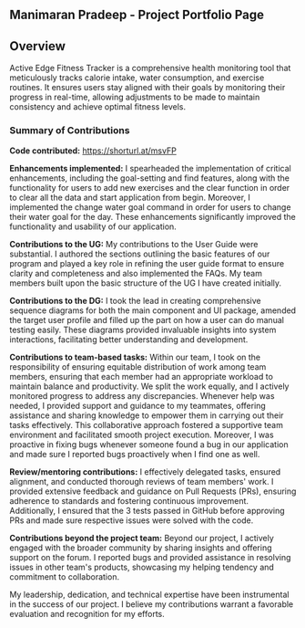 ## Manimaran Pradeep  - Project Portfolio Page

## Overview
Active Edge Fitness Tracker is a comprehensive health monitoring tool that meticulously tracks calorie intake,
water consumption, and exercise routines. It ensures users stay aligned with their goals by monitoring their progress
in real-time, allowing adjustments to be made to maintain consistency and achieve optimal fitness levels.

### Summary of Contributions
**Code contributed:** https://shorturl.at/msvFP

**Enhancements implemented:** I spearheaded the implementation of critical enhancements, including the goal-setting and
find features, along with the functionality for users to add new exercises and the clear function in order to clear all 
the data and start application from begin. Moreover, I implemented the change water goal command in order for users 
to change their water goal for the day. These enhancements significantly improved the functionality and usability of 
our application.

**Contributions to the UG:** My contributions to the User Guide were substantial. I authored the sections outlining the
basic features of our program and played a key role in refining the user guide format to ensure clarity and 
completeness and also implemented the FAQs. My team members built upon the basic structure of the UG I have created 
initially.

**Contributions to the DG:** I took the lead in creating comprehensive sequence diagrams for both the main component 
and UI package, amended the target user profile and filled up the part on how a user can do manual testing easily.
These diagrams provided invaluable insights into system interactions, facilitating better understanding and 
development.

**Contributions to team-based tasks:** Within our team, I took on the responsibility of ensuring equitable distribution
of work among team members, ensuring that each member had an appropriate workload to maintain balance and productivity.
We split the work equally, and I actively monitored progress to address any discrepancies. Whenever help was needed, I 
provided support and guidance to my teammates, offering assistance and sharing knowledge to empower them in carrying
out their tasks effectively. This collaborative approach fostered a supportive team environment and facilitated smooth 
project execution. Moreover, I was proactive in fixing bugs whenever someone found a bug in our application and made 
sure I reported bugs proactively when I find one as well.

**Review/mentoring contributions:**  I effectively delegated tasks, ensured alignment, and conducted thorough reviews 
of team members' work. I provided extensive feedback and guidance on Pull Requests (PRs), ensuring adherence to 
standards and fostering continuous improvement. Additionally, I ensured that the 3 tests passed in GitHub before 
approving PRs and made sure respective issues were solved with the code.

**Contributions beyond the project team:** Beyond our project, I actively engaged with the broader community by sharing 
insights and offering support on the forum. I reported bugs and provided assistance in resolving issues in other team's 
products, showcasing my helping tendency and commitment to collaboration.

My leadership, dedication, and technical expertise have been instrumental in the success of our project. I believe my 
contributions warrant a favorable evaluation and recognition for my efforts.